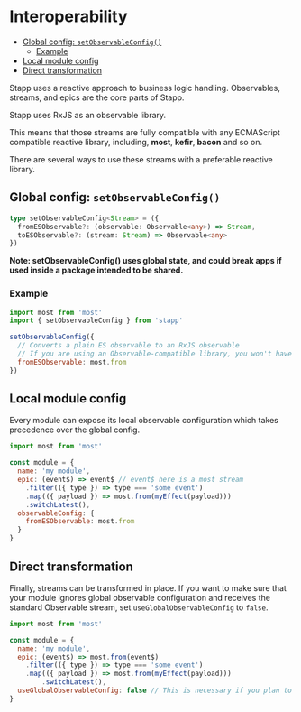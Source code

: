 # Interoperability

<!-- START doctoc generated TOC please keep comment here to allow auto update -->
<!-- DON'T EDIT THIS SECTION, INSTEAD RE-RUN doctoc TO UPDATE -->


- [Global config: `setObservableConfig()`](#global-config-setobservableconfig)
  - [Example](#example)
- [Local module config](#local-module-config)
- [Direct transformation](#direct-transformation)

<!-- END doctoc generated TOC please keep comment here to allow auto update -->

Stapp uses a reactive approach to business logic handling. Observables, streams, and epics are the core parts of Stapp.

Stapp uses RxJS as an observable library.

This means that those streams are fully compatible with any ECMAScript compatible reactive library, including, **most**, **kefir**, **bacon** and so on.

There are several ways to use these streams with a preferable reactive library.

## Global config: `setObservableConfig()`
```typescript
type setObservableConfig<Stream> = ({
  fromESObservable?: (observable: Observable<any>) => Stream,
  toESObservable?: (stream: Stream) => Observable<any>
})
```
**Note: setObservableConfig() uses global state, and could break apps if used inside a package intended to be shared.**

### Example
```js
import most from 'most'
import { setObservableConfig } from 'stapp'

setObservableConfig({
  // Converts a plain ES observable to an RxJS observable 
  // If you are using an Observable-compatible library, you won't have to setup toESObservable
  fromESObservable: most.from
})
```

## Local module config
Every module can expose its local observable configuration which takes precedence over the global config.

```javascript
import most from 'most'

const module = {
  name: 'my module',
  epic: (event$) => event$ // event$ here is a most stream
    .filter(({ type }) => type === 'some event')
    .map(({ payload }) => most.from(myEffect(payload)))
    .switchLatest(),
  observableConfig: { 
    fromESObservable: most.from
  }
}
```

## Direct transformation
Finally, streams can be transformed in place. If you want to make sure that your module ignores global observable configuration and receives the standard Observable stream, set `useGlobalObservableConfig` to `false`.

```javascript
import most from 'most'

const module = {
  name: 'my module',
  epic: (event$) => most.from(event$)
    .filter(({ type }) => type === 'some event')
    .map(({ payload }) => most.from(myEffect(payload)))
        .switchLatest(),
  useGlobalObservableConfig: false // This is necessary if you plan to publish your module elsewhere
}
```
